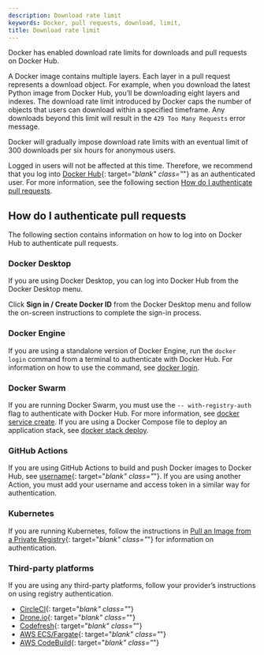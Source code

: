 ```yaml
---
description: Download rate limit
keywords: Docker, pull requests, download, limit,
title: Download rate limit
---
```


Docker has enabled download rate limits for downloads and pull requests on Docker Hub.

A Docker image contains multiple layers. Each layer in a pull request represents a download object. For example, when you download the latest Python image from Docker Hub, you’ll be downloading eight layers and indexes. The download rate limit introduced by Docker caps the number of objects that users can download within a specified timeframe. Any downloads beyond this limit will result in the `429 Too Many Requests` error message.

Docker will gradually impose download rate limits with an eventual limit of  300 downloads per six hours for anonymous users.

Logged in users will not be affected at this time. Therefore, we recommend that you log into [Docker Hub](https://hub.docker.com/){: target="_blank" class="_"} as an authenticated user. For more information, see the following section [How do I authenticate pull requests](#how-do-i-authenticate-pull-requests).

## How do I authenticate pull requests

The following section contains information on how to log into on Docker Hub to authenticate pull requests.

### Docker Desktop

If you are using Docker Desktop, you can log into Docker Hub from the Docker Desktop menu.

Click **Sign in / Create Docker ID** from the Docker Desktop menu and follow the on-screen instructions to complete the sign-in process.

### Docker Engine

If you are using a standalone version of Docker Engine, run the `docker login` command from a terminal to authenticate with Docker Hub. For information on how to use the command, see [docker login](../engine/reference/commandline/login.md).

### Docker Swarm

If you are running Docker Swarm, you must use the `-- with-registry-auth` flag to authenticate with Docker Hub. For more information, see [docker service create](../engine/reference/commandline/service_create.md/#create-a-service). If you are using a Docker Compose file to deploy an application stack, see [docker stack deploy](../engine/reference/commandline/stack_deploy.md).

### GitHub Actions

If you are using GitHub Actions to build and push Docker images to Docker Hub, see [username](https://github.com/docker/build-push-action#username){: target="_blank" class="_"}. If you are using another Action, you must add your username and access token in a similar way for authentication.

### Kubernetes

If you are running Kubernetes, follow the instructions in [Pull an Image from a Private Registry](https://kubernetes.io/docs/tasks/configure-pod-container/pull-image-private-registry/){: target="_blank" class="_"} for information on authentication.

### Third-party platforms

If you are using any third-party platforms, follow your provider’s instructions on using registry authentication.

- [CircleCI](https://circleci.com/docs/2.0/private-images/){: target="_blank" class="_"}
- [Drone.io](https://docs.drone.io/pipeline/docker/syntax/images/#pulling-private-images){: target="_blank" class="_"}
- [Codefresh](https://codefresh.io/docs/docs/docker-registries/external-docker-registries/docker-hub/){: target="_blank" class="_"}
- [AWS ECS/Fargate](https://docs.aws.amazon.com/AmazonECS/latest/developerguide/private-auth.html){: target="_blank" class="_"}
- [AWS CodeBuild](https://aws.amazon.com/fr/blogs/devops/how-to-use-docker-images-from-a-private-registry-in-aws-codebuild-for-your-build-environment/){: target="_blank" class="_"}
